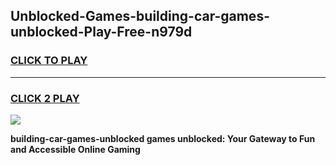 
## Unblocked-Games-building-car-games-unblocked-Play-Free-n979d
<h3>
<a href="https://premium76.site?title=building-car-games-unblocked&ref=20A">CLICK TO PLAY</a></h3>
<hr>

<h3>
<a href="https://premium76.site?title=building-car-games-unblocked&ref=20A">CLICK 2 PLAY</a>
  
</h3>

<a href="https://premium76.site?title=building-car-games-unblocked&ref=20A"><img src="https://clearcache.store/games.png"></a>


**building-car-games-unblocked games unblocked: Your Gateway to Fun and Accessible Online Gaming**
